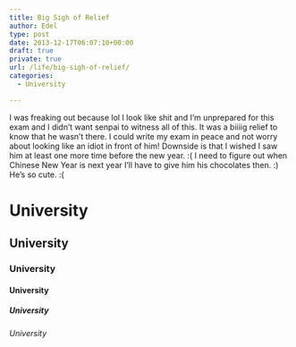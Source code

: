 ```yaml
---
title: Big Sigh of Relief
author: Edel
type: post
date: 2013-12-17T06:07:10+00:00
draft: true
private: true
url: /life/big-sigh-of-relief/
categories:
  - University

---
```

I was freaking out because lol I look like shit and I&#8217;m unprepared for this exam and I didn&#8217;t want senpai to witness all of this. It was a biiiig relief to know that he wasn&#8217;t there. I could write my exam in peace and not worry about looking like an idiot in front of him! Downside is that I wished I saw him at least one more time before the new year. :( I need to figure out when Chinese New Year is next year I&#8217;ll have to give him his chocolates then. :) He&#8217;s so cute. :(

# University

## University

### University

#### University

##### University

###### University

<ol class="footnote">
</ol>